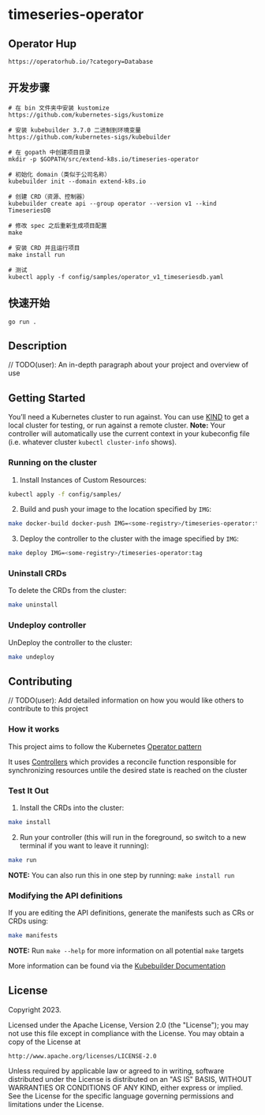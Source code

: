# timeseries-operator
## Operator Hup
```shell
https://operatorhub.io/?category=Database
```

## 开发步骤
```shell
# 在 bin 文件夹中安装 kustomize
https://github.com/kubernetes-sigs/kustomize

# 安装 kubebuilder 3.7.0 二进制到环境变量
https://github.com/kubernetes-sigs/kubebuilder

# 在 gopath 中创建项目目录
mkdir -p $GOPATH/src/extend-k8s.io/timeseries-operator

# 初始化 domain（类似于公司名称）
kubebuilder init --domain extend-k8s.io

# 创建 CRD（资源、控制器）
kubebuilder create api --group operator --version v1 --kind TimeseriesDB

# 修改 spec 之后重新生成项目配置
make

# 安装 CRD 并且运行项目
make install run

# 测试
kubectl apply -f config/samples/operator_v1_timeseriesdb.yaml
```

## 快速开始
```text
go run .
```

## Description
// TODO(user): An in-depth paragraph about your project and overview of use

## Getting Started
You’ll need a Kubernetes cluster to run against. You can use [KIND](https://sigs.k8s.io/kind) to get a local cluster for testing, or run against a remote cluster.
**Note:** Your controller will automatically use the current context in your kubeconfig file (i.e. whatever cluster `kubectl cluster-info` shows).

### Running on the cluster
1. Install Instances of Custom Resources:

```sh
kubectl apply -f config/samples/
```

2. Build and push your image to the location specified by `IMG`:
	
```sh
make docker-build docker-push IMG=<some-registry>/timeseries-operator:tag
```
	
3. Deploy the controller to the cluster with the image specified by `IMG`:

```sh
make deploy IMG=<some-registry>/timeseries-operator:tag
```

### Uninstall CRDs
To delete the CRDs from the cluster:

```sh
make uninstall
```

### Undeploy controller
UnDeploy the controller to the cluster:

```sh
make undeploy
```

## Contributing
// TODO(user): Add detailed information on how you would like others to contribute to this project

### How it works
This project aims to follow the Kubernetes [Operator pattern](https://kubernetes.io/docs/concepts/extend-kubernetes/operator/)

It uses [Controllers](https://kubernetes.io/docs/concepts/architecture/controller/) 
which provides a reconcile function responsible for synchronizing resources untile the desired state is reached on the cluster 

### Test It Out
1. Install the CRDs into the cluster:

```sh
make install
```

2. Run your controller (this will run in the foreground, so switch to a new terminal if you want to leave it running):

```sh
make run
```

**NOTE:** You can also run this in one step by running: `make install run`

### Modifying the API definitions
If you are editing the API definitions, generate the manifests such as CRs or CRDs using:

```sh
make manifests
```

**NOTE:** Run `make --help` for more information on all potential `make` targets

More information can be found via the [Kubebuilder Documentation](https://book.kubebuilder.io/introduction.html)

## License

Copyright 2023.

Licensed under the Apache License, Version 2.0 (the "License");
you may not use this file except in compliance with the License.
You may obtain a copy of the License at

    http://www.apache.org/licenses/LICENSE-2.0

Unless required by applicable law or agreed to in writing, software
distributed under the License is distributed on an "AS IS" BASIS,
WITHOUT WARRANTIES OR CONDITIONS OF ANY KIND, either express or implied.
See the License for the specific language governing permissions and
limitations under the License.

